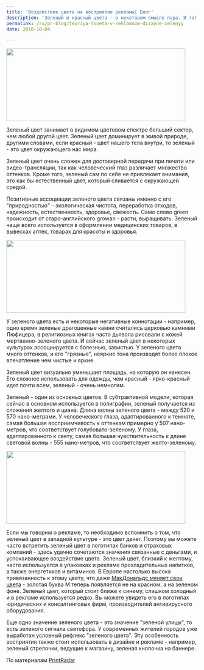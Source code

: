 ```yaml
---
title: 'Воздействие цвета на восприятие рекламы| Блог'
description: 'Зеленый и красный цвета - в некотором смысле пара. И тот и другой - цвет жизни, энергии. Только зеленый лишен окраски опасности, но в то же время это холодный цвет, он не согревает, не несет в себе такого заряда энергии.'
permalink: /ru/pr-blog/teoriya-tsveta-v-reklamnom-dizayne-zelenyy
date: 2010-10-04

---
```


<img src="{{ site.assets }}/upload/green-color-example-01.jpg" alt="" class="post__img" width="470" height="190">

Зеленый цвет занимает в видимом цветовом спектре больший сектор, чем любой другой цвет. Зеленый цвет доминирует в живой природе, другими словами, если красный - цвет нашего тела внутри, то зеленый - это цвет окружающего нас мира.

Зеленый цвет очень сложен для достоверной передачи при печати или видео-трансляции, так как человеческий глаз различает  множество оттенков. Кроме того, зеленый сам по себе не привлекает внимания, это как бы естественный цвет, который сливается с окружающей средой.

Позитивные ассоциации зеленого цвета связаны именно с его "природностью" - экологическая чистота, переработка отходов, надежность, естественность, здоровье, свежесть. Само слово green происходит от старо-английского growan - расти, выращивать. Зеленый чаще всего используется в оформлении медицинских товаров, в вывесках аптек, товарах для красоты и здоровья.

<img src="{{ site.assets }}/upload/green-color-example-04.jpg" alt="" class="post__img" width="470" height="190">

У зеленого цвета есть и некоторые негативные коннотации - например, одно время зеленые драгоценные камни считались церковью камнями Люфицера, в религиозных книгах часто дьявола рисовали с кожей мертвенно-зеленого цвета. И сейчас зеленый цвет в некоторых культурах ассоциируется с  болезнью, завистью. У зеленого цвета много оттенков, и его "грязные", неяркие тона производят более плохое впечатление чем чистые и яркие.

Зеленый цвет визуально уменьшает площадь, на которую он нанесен. Его сложнее использовать для одежды, чем красный - ярко-красный идет почти всем, зеленый - очень немногим.

Зеленый - один из основных цветов. В субтрактивной модели, которая сейчас в основном используется в полиграфии, зеленый получается из сложения желтого и циана. Длина волны зеленого цвета - между 520 и 570 нано-метрами. У человеческого глаза, адаптированного к темноте, самая большая восприимчивость к оттенкам  примерно у 507 нано-метров, что соответствует голубовато-зеленому. У глаза, адаптированного к свету, самая большая чувствительность к длине световой волны - 555 нано-метров, что соответствует желто-зеленому.

<img src="{{ site.assets }}/upload/green-color-example-06.jpg" alt="" class="post__img" width="470" height="190">

Если мы говорим о рекламе, то необходимо вспомнить о том, что зеленый цвет в западной культуре - это цвет денег. Поэтому вы можете часто встретить зеленый цвет в логотипах банков и страховых компаний - здесь удачно сочетаются значения связанные с деньгами, и успокаивающее воздействие цвета. Зеленый цвет, близкий к желтому, часто используется в упаковках и рекламе прохладительных напитков, а также энергетиков и витаминов. В Европе настолько высока привязанность к этому цвету, что даже <a href="http://www.spiegel.de/international/business/0,1518,662863,00.html">МакДональдс меняет свои цвета</a> - золотая буква М теперь появляется не на красном, а на зеленом фоне. Зеленый цвет, который стоит ближе к синему, слишком холодный и в рекламе используется редко. Вы можете увидеть его в логотипах юридических и консалтинговых фирм, производителей антивирусного оборудования.

Еще одно значение зеленого цвета - это значение "зеленой улицы", то есть зеленого сигнала светофора. У современных жителей городов уже выработан условный рефлекс "зеленого цвета". Эту особенность восприятия также стоит использовать в дизайне и рекламе - например, зеленый стрелочки, ведущие к магазину, зеленая кнопочка на баннере.

По материалам <a href="http://www.printradar.com/2009/12/10/color-theories-in-advertising-design-2-green-color/">PrintRadar</a>

